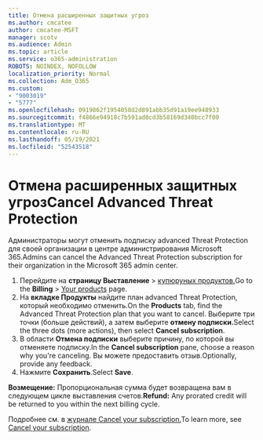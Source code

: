```yaml
---
title: Отмена расширенных защитных угроз
ms.author: cmcatee
author: cmcatee-MSFT
manager: scotv
ms.audience: Admin
ms.topic: article
ms.service: o365-administration
ROBOTS: NOINDEX, NOFOLLOW
localization_priority: Normal
ms.collection: Adm_O365
ms.custom:
- "9003019"
- "5777"
ms.openlocfilehash: 0919862f1954058d2d891abb35d91a19ee948933
ms.sourcegitcommit: f4866e94918c7b591ad0cd3b58169d340bcc7f00
ms.translationtype: MT
ms.contentlocale: ru-RU
ms.lasthandoff: 05/19/2021
ms.locfileid: "52543518"
---
```

# <a name="cancel-advanced-threat-protection"></a><span data-ttu-id="ecc80-102">Отмена расширенных защитных угроз</span><span class="sxs-lookup"><span data-stu-id="ecc80-102">Cancel Advanced Threat Protection</span></span>

<span data-ttu-id="ecc80-103">Администраторы могут отменить подписку advanced Threat Protection для своей организации в центре администрирования Microsoft 365.</span><span class="sxs-lookup"><span data-stu-id="ecc80-103">Admins can cancel the Advanced Threat Protection subscription for their organization in the Microsoft 365 admin center.</span></span>

1. <span data-ttu-id="ecc80-104">Перейдите на **страницу Выставление**  >  [купюруных продуктов.](https://go.microsoft.com/fwlink/p/?linkid=842054)</span><span class="sxs-lookup"><span data-stu-id="ecc80-104">Go to the  **Billing** > [Your products](https://go.microsoft.com/fwlink/p/?linkid=842054) page.</span></span>
2. <span data-ttu-id="ecc80-105">На **вкладке Продукты** найдите план advanced Threat Protection, который необходимо отменить.</span><span class="sxs-lookup"><span data-stu-id="ecc80-105">On the **Products** tab, find the Advanced Threat Protection plan that you want to cancel.</span></span> <span data-ttu-id="ecc80-106">Выберите три точки (больше действий), а затем выберите **отмену подписки.**</span><span class="sxs-lookup"><span data-stu-id="ecc80-106">Select the three dots (more actions), then select **Cancel subscription**.</span></span>
3. <span data-ttu-id="ecc80-107">В области **Отмена подписки** выберите причину, по которой вы отменяете подписку.</span><span class="sxs-lookup"><span data-stu-id="ecc80-107">In the **Cancel subscription** pane, choose a reason why you're canceling.</span></span> <span data-ttu-id="ecc80-108">Вы можете предоставить отзыв.</span><span class="sxs-lookup"><span data-stu-id="ecc80-108">Optionally, provide any feedback.</span></span>
4. <span data-ttu-id="ecc80-109">Нажмите **Сохранить**.</span><span class="sxs-lookup"><span data-stu-id="ecc80-109">Select **Save**.</span></span>

<span data-ttu-id="ecc80-110">**Возмещение:** Пропорциональная сумма будет возвращена вам в следующем цикле выставления счетов.</span><span class="sxs-lookup"><span data-stu-id="ecc80-110">**Refund:** Any prorated credit will be returned to you within the next billing cycle.</span></span>

<span data-ttu-id="ecc80-111">Подробнее см. в [журнале Cancel your subscription.](/microsoft-365/commerce/subscriptions/cancel-your-subscription)</span><span class="sxs-lookup"><span data-stu-id="ecc80-111">To learn more, see [Cancel your subscription](/microsoft-365/commerce/subscriptions/cancel-your-subscription).</span></span>